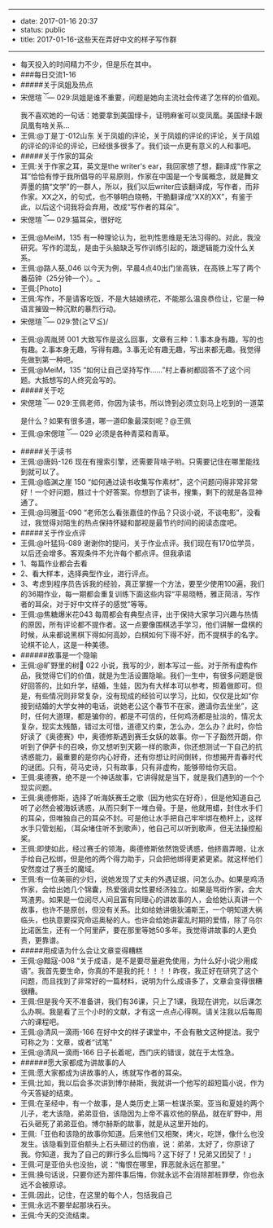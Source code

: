 - --
- date: 2017-01-16 20:37
- status: public
- title: 2017-01-16-这些天在弄好中文的样子写作群
- --
- 每天投入的时间精力不少，但是乐在其中。
- ###每日交流1-16
- #####关于凤姐及热点
- 宋偲瑄 ོ— 029:凤姐是谁不重要，问题是她向主流社会传递了怎样的价值观。我不喜欢她的一句话：她要拿到美国绿卡，证明麻雀可以变凤凰。美国绿卡跟凤凰有啥关系...
- 王佩:@丁是丁-012山东 关于凤姐的评论，关于凤姐的评论的评论，关于凤姐的评论的评论的评论，已经很多很多了。我们谈一点更有意义的人和事吧。
- #####关于作家的耳朵
- 王佩:关于作家之耳，英文是the writer's ear，我回家想了想，翻译成“作家之耳”恰恰有悖于我所倡导的平易原则，作家在中国是一个专属概念，就是舞文弄墨的搞“文学”的一群人，所以，我们以后writer应该翻译成，写作者，而非作家。XX之X，的句式，也不够明白晓畅，干脆翻译成“XX的XX”，有鉴于此，以后这个词我将会弃用，改成“写作者的耳朵”。
- 宋偲瑄 ོ— 029:猫耳朵，很好吃
- 王佩:@MeiM，135 有一种理论认为，批判性思维是无法习得的。对此，我没研究。写作的混乱，是由于头脑缺乏写作训练引起的，跟逻辑能力没什么关系。
- 王佩:@路人葵_046 以今天为例，早晨4点40出门坐高铁，在高铁上写了两个番茄钟（25分钟一个）。_
- 王佩:[Photo]
- 王佩:写作，不是请客吃饭，不是大姑娘绣花，不能那么温良恭俭让，它是一种语言摧毁一种沉默的暴烈行动。
- 宋偲瑄 ོ— 029:赞\(≧▽≦)/
- 王佩:@周胤赟 001 大致写作是这么回事，文章有三种：1.事本身有趣，写的也有趣。2.事本身无趣，写得有趣。3.事无论有趣无趣，写出来都无趣。我觉得先做到第一种吧。
- 王佩:@MeiM，135 “如何让自己坚持写作……”村上春树都回答不了这个问题。大抵想写的人终究会写的。
- #####关于吃
- 宋偲瑄 ོ— 029:王佩老师，你因为读书，所以馋到必须立刻马上吃到的一道菜是什么？如果有很多道，哪一道印象最深刻呢？@王佩 
- 王佩:@宋偲瑄 ོ— 029 必须是各种青菜和青草。
- #####关于读书
- 王佩:@唐妈-126 现在有搜索引擎，还需要背啥子哟。只需要记住在哪里能找到就可以了。
- 王佩:@临渊之崖 150 “如何通过读书收集写作素材”，这个问题问得非常非常好！一个好问题，胜过十个好答案。你想到了读书，搜集，剩下的就是各显神通了。
- 王佩:@玛雅蓝-090 “老师怎么看张嘉佳的作品？只谈小说，不谈电影”，没看过，我觉得对陌生的热点保持怀疑和鄙视是最节约时间的阅读态度吧。
- #####关于作业点评
- 王佩:@叶猛犸-089 谢谢你的提问，关于作业点评。我们现在有170位学员，以后还会增多。客观条件不允许每个都点评。但我承诺
- 1、每篇作业都会去看
- 2、看大样本，选择典型作业，进行评点。
- 3、考虑到程序员告诉我的经验，真正掌握一个方法，要至少使用100遍，我们的36期作业，每一期都会重复训练下面这些内容“平易晓畅，雅正简洁，写作者的耳朵，对于好中文样子的感觉”等等。
- 王佩:@焦糖爆米花043 每周都会有典型点评，出于保持大家学习兴趣与热情的原因，所有评论都不提作者。这一点要像围棋选手学习，他们讲解一盘棋的时候，从来都说黑棋下得如何高妙，白棋如何下得不好，而不提棋手的名字。论棋不论人，这是一种美德。
- ######故事是一个隐喻
- 王佩:@旷野里的树🌳 022 小说，我写的少，剧本写过一些。对于所有虚构作品，我觉得它们的价值，就是为生活设置隐喻。我们一生中，有很多问题是很好回答的，比如升学，结婚，生娃，因为有大样本可以参考，照着做即可。但是，有些情况则非常复杂，没有现成的经验可以学习，比如，仅仅是比如“你接到结婚的大学女神的电话，说她老公这个春节不在家，邀请你去坐坐”，这时，任何大道理，都是骗你的，都是不可信的，任何鸡汤都是扯淡的，情况太复杂，现实太残酷，错过太可惜，道德又约束，怎么办，怎么办？此时，你恰好读了《奥德赛》中，奥德修斯遇到赛壬女妖的故事。你一下子豁然开朗，你听到了伊萨卡的召唤，你又想听到天籁一样的歌声，你还想测试一下自己的抗诱惑能力，最重要的是你内心好奇，还有你想让时间倒转，你想揭开青春时代的谜团。只有，荷马史诗，只有故事，只有非虚构，能够带给你天启。
- 王佩:奥德赛，绝不是一个神话故事，它讲得就是当下，就是我们遇到的一个个现实问题。
- 王佩:奥德修斯，选择了听海妖赛壬之歌（因为他实在好奇），但是他知道自己听了必然会被海妖诱惑，从而只剩下一堆白骨。于是，他就用蜡，封住水手们的耳朵，但唯独自己的耳朵不封。可是他让水手把自己牢牢绑在桅杆上，这样水手只管划船，（耳朵堵住听不到歌声），他自己可以听到歌声，但无法操控船桨。
- 王佩:即使如此，经过赛壬的领海，奥德修斯依然饱受诱惑，他挤眉弄眼，让水手给自己松绑，但是他的两个得力助手，只会把他绑得更紧更紧。就这样他们安然度过了赛壬的魔域。
- 王佩:有一位美丽的少妇，说她发现了丈夫的外遇证据，问怎么办。如果是鸡汤作家，会给出她几个锦囊，热爱强调女性要经济独立。如果是骂街作家，会大骂渣男。如果是一位阅尽人间且富有同理心的讲故事的人，会给她认真讲一个故事，也许不是原创，但没有关系。比如给她讲俄狄浦斯王，一个明知道大祸临头，也执意要探究命运奥秘的人。也许会给她讲霍乱时期的爱情，除了乌尔比诺医生，还有一个阿里萨，要在那里等她50多年。我觉得讲故事的人更负责，更靠谱。
- #####用成语为什么会让文章变得糟糕
- 王佩:@黯寇-008 “关于成语，是不是要尽量避免使用，为什么好小说少用成语”。我首先要生命，你真的不是我的托！！！！昨夜，我正好在研究了这个问题，而且找到了非常好的一篇材料，说明为什么成语多了，文章会变得很糟很糟。
- 王佩:但是我今天不准备讲，我们有36课，只上了1课，我现在讲完，以后课怎么办啊。我是看了三个小时的文献，才有这一点点心得啊。请关注我以后每周六的课程吧。
- 王佩:@清风一滴雨-166 在好中文的样子课堂中，不会有散文这种提法。我宁可称之为：文章，或者“试笔”
- 王佩:@清风一滴雨-166 日子长着呢，西门庆的错误，就在于太性急。
- ######愿大家都成为讲故事的人
- 王佩:愿大家都成为讲故事的人，练就写作者的耳朵。
- 王佩:比如，我以后会多次讲到博尔赫斯，我就讲一个他写的超短篇小说，作为今天答疑的结束。
- 王佩:在圣经中，有一个故事，是人类历史上第一桩谋杀案。亚当和夏娃的两个儿子，老大该隐，弟弟亚伯，该隐因为上帝不喜欢他的祭品，就在旷野中，用石头砸死了弟弟亚伯。博尔赫斯的故事，就是从这里开始的。
- 王佩:「亚伯和该隐的故事你知道。后来他们又相聚，烤火，吃饼，像什么也没发生。该隐看到亚伯额头上石头砸过的伤痕，说：弟弟，太好了，你原谅了我。你知道，我为了自己的罪行多么后悔吗？这下好了！兄弟又团契了！」
- 王佩:可是亚伯头也没抬，说：“悔恨在哪里，罪恶就永远在那里。”
- 王佩:换句话说，只要你还为那件事后悔，你就永远不会消除那桩罪孽，你也永远不会被原谅。
- 王佩:因此，记住，在这里的每个人，包括我自己
- 王佩:永远不要举起那块石头。
- 王佩:今天的交流结束。

